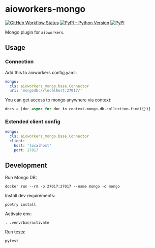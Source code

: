 # aioworkers-mongo


[![GitHub Workflow Status](https://img.shields.io/github/workflow/status/aioworkers/aioworkers-mongo/CI)](https://github.com/aioworkers/aioworkers-mongo/actions?query=workflow%3ACI)
[![PyPI - Python Version](https://img.shields.io/pypi/pyversions/aioworkers-mongo)](https://pypi.org/project/aioworkers-mongo)
[![PyPI](https://img.shields.io/pypi/v/aioworkers-mongo)](https://pypi.org/project/aioworkers-mongo)

Mongo plugin for `aioworkers`.


## Usage

### Connection

Add this to aioworkers config.yaml:

```yaml
mongo:
  cls: aioworkers_mongo.base.Connector
  uri: 'mongodb://localhost:27017/'
```

You can get access to mongo anywhere via context:

```python
docs = [doc async for doc in context.mongo.db.collection.find({})]
```

### Extended client config

```yaml
mongo:
  cls: aioworkers_mongo.base.Connector
  client:
    host: 'localhost'
    port: 27017
```


## Development

Run Mongo DB:

```shell
docker run --rm -p 27017:27017 --name mongo -d mongo
```

Install dev requirements:

```shell
poetry install
```

Activate env:

```shell
. .venv/bin/activate
```


Run tests:

```shell
pytest
```

